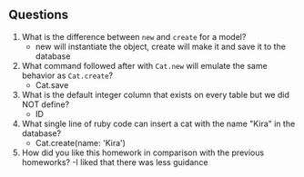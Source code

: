 ## Questions

1. What is the difference between `new` and `create` for a model?
    - new will instantiate the object, create will make it and save it to the database
2. What command followed after with `Cat.new` will emulate the same behavior as `Cat.create`?
    - Cat.save
3. What is the default integer column that exists on every table but we did NOT define?
    - ID
4. What single line of ruby code can insert a cat with the name "Kira" in the database?
    - Cat.create(name: 'Kira')
5. How did you like this homework in comparison with the previous homeworks?
    -I liked that there was less guidance 